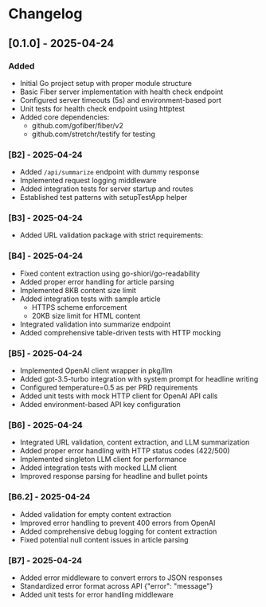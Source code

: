 # Changelog

## [0.1.0] - 2025-04-24

### Added
- Initial Go project setup with proper module structure
- Basic Fiber server implementation with health check endpoint
- Configured server timeouts (5s) and environment-based port
- Unit tests for health check endpoint using httptest
- Added core dependencies:
  - github.com/gofiber/fiber/v2
  - github.com/stretchr/testify for testing

### [B2] - 2025-04-24
- Added `/api/summarize` endpoint with dummy response
- Implemented request logging middleware
- Added integration tests for server startup and routes
- Established test patterns with setupTestApp helper

### [B3] - 2025-04-24
- Added URL validation package with strict requirements:





### [B4] - 2025-04-24
- Fixed content extraction using go-shiori/go-readability
- Added proper error handling for article parsing
- Implemented 8KB content size limit
- Added integration tests with sample article
  - HTTPS scheme enforcement
  - 20KB size limit for HTML content
- Integrated validation into summarize endpoint
- Added comprehensive table-driven tests with HTTP mocking


### [B5] - 2025-04-24
- Implemented OpenAI client wrapper in pkg/llm
- Added gpt-3.5-turbo integration with system prompt for headline writing
- Configured temperature=0.5 as per PRD requirements
- Added unit tests with mock HTTP client for OpenAI API calls
- Added environment-based API key configuration

### [B6] - 2025-04-24
- Integrated URL validation, content extraction, and LLM summarization
- Added proper error handling with HTTP status codes (422/500)
- Implemented singleton LLM client for performance
- Added integration tests with mocked LLM client
- Improved response parsing for headline and bullet points

### [B6.2] - 2025-04-24
- Added validation for empty content extraction
- Improved error handling to prevent 400 errors from OpenAI
- Added comprehensive debug logging for content extraction
- Fixed potential null content issues in article parsing


### [B7] - 2025-04-24
- Added error middleware to convert errors to JSON responses
- Standardized error format across API {"error": "message"}
- Added unit tests for error handling middleware